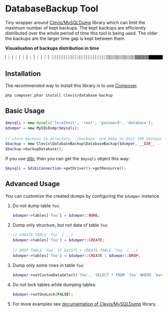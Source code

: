 # DatabaseBackup Tool

Tiny wrapper around [Clevis/MySQLDump](https://github.com/Clevis/MySQL-dump) library which can limit the maximum number of kept backups. The kept backups are efficiently distributed over the whole period of time this tool is being used. The older the backups are the larger time gap is kept between them.

**Visualisation of backups distribution in time**

![Backups distribution in time](docs/images/time-distribution.png)


## Installation

The recommended way to install this library is to use [Composer](http://getcomposer.org/).

	php composer.phar install clevis/database-backup


## Basic Usage

```php
$mysqli = new mysqli('localhost', 'root', 'password', 'database');
$dumper = new MySQLDump($mysqli);

// store backups to directory './backups' and keep at most 100 backups
$backup = new Clevis\DatabaseBackup\DatabaseBackup($dumper, __DIR__ . '/backups', 100);
$backup->backupDatabase();
```

If you use [dibi](http://dibiphp.com), then you can get the `$mysqli` object this way:

```php
$mysqli = $dibiConnection->getDriver()->getResource();
```


## Advanced Usage

You can customize the created dumps by configuring the `$dumper` instance.

1. Do not dump table `foo`:

	```php
	$dumper->tables['foo'] = $dumper::NONE;
	```

2. Dump only structure, but not data of table `foo`:

	```php
	// CREATE TABLE `foo` (...)
	$dumper->tables['foo'] = $dumper::CREATE;

	// DROP TABLE `foo` IF EXISTS + CREATE TABLE `foo` (...)
	$dumper->tables['foo'] = $dumper::CREATE | $dumper::DROP;
	```

3. Dump only some rows in table `foo`:

	```php
	$dumper->setCustomDataSelect('foo', 'SELECT * FROM `foo` WHERE `bar` = 1');
	```

4. Do not lock tables while dumping tables:

	```php
	$dumper->setUseLock(FALSE);
	```

5. For more examples see [documentation of Clevis/MySQLDump](https://github.com/Clevis/MySQL-dump) library.
